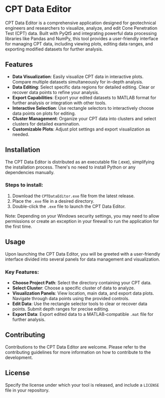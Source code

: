 # CPT Data Editor

CPT Data Editor is a comprehensive application designed for geotechnical engineers and researchers to visualize, analyze, and edit Cone Penetration Test (CPT) data. Built with PyQt5 and integrating powerful data processing libraries like Pandas and NumPy, this tool provides a user-friendly interface for managing CPT data, including viewing plots, editing data ranges, and exporting modified datasets for further analysis.

## Features

- **Data Visualization**: Easily visualize CPT data in interactive plots. Compare multiple datasets simultaneously for in-depth analysis.
- **Data Editing**: Select specific data regions for detailed editing. Clear or recover data points to refine your analysis.
- **Export Capabilities**: Export your edited datasets to MATLAB format for further analysis or integration with other tools.
- **Interactive Selection**: Use rectangle selectors to interactively choose data points on plots for editing.
- **Cluster Management**: Organize your CPT data into clusters and select clusters for detailed examination.
- **Customizable Plots**: Adjust plot settings and export visualization as needed.

## Installation

The CPT Data Editor is distributed as an executable file (.exe), simplifying the installation process. There's no need to install Python or any dependencies manually.

### Steps to install:

1. Download the `CPTDataEditor.exe` file from the latest release.
2. Place the `.exe` file in a desired directory.
3. Double-click the `.exe` file to launch the CPT Data Editor.

Note: Depending on your Windows security settings, you may need to allow permissions or create an exception in your firewall to run the application for the first time.

## Usage

Upon launching the CPT Data Editor, you will be greeted with a user-friendly interface divided into several panels for data management and visualization.

### Key Features:

- **Choose Project Path**: Select the directory containing your CPT data.
- **Select Cluster**: Choose a specific cluster of data to analyze.
- **Visualization Panels**: View location, main data, and export data plots. Navigate through data points using the provided controls.
- **Edit Data**: Use the rectangle selector tools to clear or recover data points. Submit depth ranges for precise editing.
- **Export Data**: Export edited data to a MATLAB-compatible `.mat` file for further analysis.

## Contributing

Contributions to the CPT Data Editor are welcome. Please refer to the contributing guidelines for more information on how to contribute to the development.

## License

Specify the license under which your tool is released, and include a `LICENSE` file in your repository.
